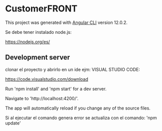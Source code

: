 # CustomerFRONT

This project was generated with [Angular CLI](https://github.com/angular/angular-cli) version 12.0.2.

Se debe tener instalado node.js:

https://nodejs.org/es/

## Development server

clonar el proyecto y abrirlo en un ide ejm: VISUAL STUDIO CODE:

https://code.visualstudio.com/download

Run 'npm install' and 'npm start' for a dev server.

Navigate to 'http://localhost:4200/'. 

The app will automatically reload if you change any of the source files.

Si al ejecutar el comando genera error se actualiza con el comando:
'npm update'
